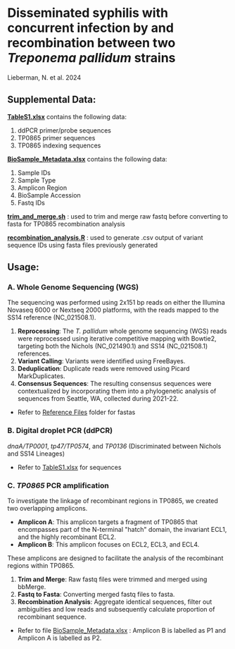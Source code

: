 # Disseminated syphilis with concurrent infection by and recombination between two _Treponema pallidum_ strains
Lieberman, N. et al. 2024

## **Supplemental Data:**

**[TableS1.xlsx](./TableS1.xlsx)** contains the following data:
  1. ddPCR primer/probe sequences
  2. TP0865 primer sequences
  3. TP0865 indexing sequences

**[BioSample_Metadata.xlsx](./BioSample_Metadata.xlsx)** contains the following data:
  1. Sample IDs
  2. Sample Type
  3. Amplicon Region
  4. BioSample Accession
  5. Fastq IDs

**[trim_and_merge.sh](./trim_and_merged.sh)** : used to trim and merge raw fastq before converting to fasta for TP0865 recombination analysis

**[recombination_analysis.R](./recombination_analysis.R)** : used to generate .csv output of variant sequence IDs using fasta files previously generated


## **Usage:**
### A. Whole Genome Sequencing (WGS)

The sequencing was performed using 2x151 bp reads on either the Illumina Novaseq 6000 or Nextseq 2000 platforms, with the reads mapped to the SS14 reference (NC_021508.1). 

1. **Reprocessing**: The _T. pallidum_ whole genome sequencing (WGS) reads were reprocessed using iterative competitive mapping with Bowtie2, targeting both the Nichols (NC_021490.1) and SS14 (NC_021508.1) references.
2. **Variant Calling**: Variants were identified using FreeBayes.
3. **Deduplication**: Duplicate reads were removed using Picard MarkDuplicates.
4. **Consensus Sequences**: The resulting consensus sequences were contextualized by incorporating them into a phylogenetic analysis of sequences from Seattle, WA, collected during 2021-22.

* Refer to [Reference Files]() folder for fastas

### B. Digital droplet PCR (ddPCR)

_dnaA/TP0001_, _tp47/TP0574_, and _TP0136_ (Discriminated between Nichols and SS14 Lineages)

* Refer to [TableS1.xlsx](./TableS1.xlsx) for sequences

### C. _TP0865_ PCR amplification

To investigate the linkage of recombinant regions in TP0865, we created two overlapping amplicons. 

- **Amplicon A**: This amplicon targets a fragment of TP0865 that encompasses part of the N-terminal "hatch" domain, the invariant ECL1, and the highly recombinant ECL2.
- **Amplicon B**: This amplicon focuses on ECL2, ECL3, and ECL4.

These amplicons are designed to facilitate the analysis of the recombinant regions within TP0865.

1. **Trim and Merge**: Raw fastq files were trimmed and merged using bbMerge.
2. **Fastq to Fasta**: Converting merged fastq files to fasta.
3. **Recombination Analysis**: Aggregate identical sequences, filter out ambiguities and low reads and subsequently calculate proportion of recombinant sequence.

* Refer to file [BioSample_Metadata.xlsx](./BioSample_Metadata.xlsx) : Amplicon B is labelled as P1 and Amplicon A is labelled as P2. 
